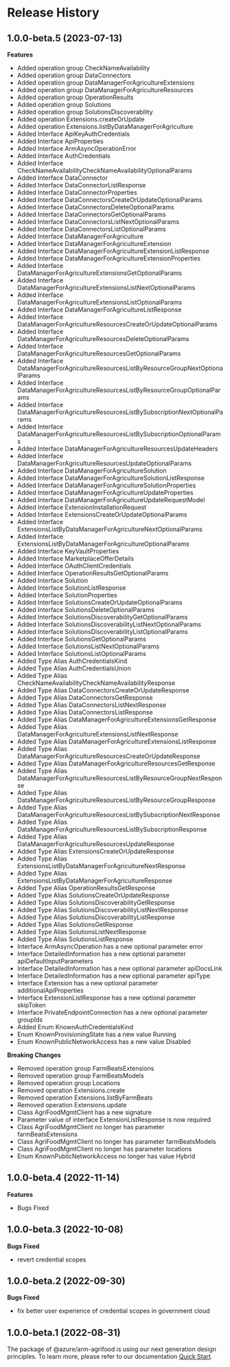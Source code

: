 # Release History
    
## 1.0.0-beta.5 (2023-07-13)
    
**Features**

  - Added operation group CheckNameAvailability
  - Added operation group DataConnectors
  - Added operation group DataManagerForAgricultureExtensions
  - Added operation group DataManagerForAgricultureResources
  - Added operation group OperationResults
  - Added operation group Solutions
  - Added operation group SolutionsDiscoverability
  - Added operation Extensions.createOrUpdate
  - Added operation Extensions.listByDataManagerForAgriculture
  - Added Interface ApiKeyAuthCredentials
  - Added Interface ApiProperties
  - Added Interface ArmAsyncOperationError
  - Added Interface AuthCredentials
  - Added Interface CheckNameAvailabilityCheckNameAvailabilityOptionalParams
  - Added Interface DataConnector
  - Added Interface DataConnectorListResponse
  - Added Interface DataConnectorProperties
  - Added Interface DataConnectorsCreateOrUpdateOptionalParams
  - Added Interface DataConnectorsDeleteOptionalParams
  - Added Interface DataConnectorsGetOptionalParams
  - Added Interface DataConnectorsListNextOptionalParams
  - Added Interface DataConnectorsListOptionalParams
  - Added Interface DataManagerForAgriculture
  - Added Interface DataManagerForAgricultureExtension
  - Added Interface DataManagerForAgricultureExtensionListResponse
  - Added Interface DataManagerForAgricultureExtensionProperties
  - Added Interface DataManagerForAgricultureExtensionsGetOptionalParams
  - Added Interface DataManagerForAgricultureExtensionsListNextOptionalParams
  - Added Interface DataManagerForAgricultureExtensionsListOptionalParams
  - Added Interface DataManagerForAgricultureListResponse
  - Added Interface DataManagerForAgricultureResourcesCreateOrUpdateOptionalParams
  - Added Interface DataManagerForAgricultureResourcesDeleteOptionalParams
  - Added Interface DataManagerForAgricultureResourcesGetOptionalParams
  - Added Interface DataManagerForAgricultureResourcesListByResourceGroupNextOptionalParams
  - Added Interface DataManagerForAgricultureResourcesListByResourceGroupOptionalParams
  - Added Interface DataManagerForAgricultureResourcesListBySubscriptionNextOptionalParams
  - Added Interface DataManagerForAgricultureResourcesListBySubscriptionOptionalParams
  - Added Interface DataManagerForAgricultureResourcesUpdateHeaders
  - Added Interface DataManagerForAgricultureResourcesUpdateOptionalParams
  - Added Interface DataManagerForAgricultureSolution
  - Added Interface DataManagerForAgricultureSolutionListResponse
  - Added Interface DataManagerForAgricultureSolutionProperties
  - Added Interface DataManagerForAgricultureUpdateProperties
  - Added Interface DataManagerForAgricultureUpdateRequestModel
  - Added Interface ExtensionInstallationRequest
  - Added Interface ExtensionsCreateOrUpdateOptionalParams
  - Added Interface ExtensionsListByDataManagerForAgricultureNextOptionalParams
  - Added Interface ExtensionsListByDataManagerForAgricultureOptionalParams
  - Added Interface KeyVaultProperties
  - Added Interface MarketplaceOfferDetails
  - Added Interface OAuthClientCredentials
  - Added Interface OperationResultsGetOptionalParams
  - Added Interface Solution
  - Added Interface SolutionListResponse
  - Added Interface SolutionProperties
  - Added Interface SolutionsCreateOrUpdateOptionalParams
  - Added Interface SolutionsDeleteOptionalParams
  - Added Interface SolutionsDiscoverabilityGetOptionalParams
  - Added Interface SolutionsDiscoverabilityListNextOptionalParams
  - Added Interface SolutionsDiscoverabilityListOptionalParams
  - Added Interface SolutionsGetOptionalParams
  - Added Interface SolutionsListNextOptionalParams
  - Added Interface SolutionsListOptionalParams
  - Added Type Alias AuthCredentialsKind
  - Added Type Alias AuthCredentialsUnion
  - Added Type Alias CheckNameAvailabilityCheckNameAvailabilityResponse
  - Added Type Alias DataConnectorsCreateOrUpdateResponse
  - Added Type Alias DataConnectorsGetResponse
  - Added Type Alias DataConnectorsListNextResponse
  - Added Type Alias DataConnectorsListResponse
  - Added Type Alias DataManagerForAgricultureExtensionsGetResponse
  - Added Type Alias DataManagerForAgricultureExtensionsListNextResponse
  - Added Type Alias DataManagerForAgricultureExtensionsListResponse
  - Added Type Alias DataManagerForAgricultureResourcesCreateOrUpdateResponse
  - Added Type Alias DataManagerForAgricultureResourcesGetResponse
  - Added Type Alias DataManagerForAgricultureResourcesListByResourceGroupNextResponse
  - Added Type Alias DataManagerForAgricultureResourcesListByResourceGroupResponse
  - Added Type Alias DataManagerForAgricultureResourcesListBySubscriptionNextResponse
  - Added Type Alias DataManagerForAgricultureResourcesListBySubscriptionResponse
  - Added Type Alias DataManagerForAgricultureResourcesUpdateResponse
  - Added Type Alias ExtensionsCreateOrUpdateResponse
  - Added Type Alias ExtensionsListByDataManagerForAgricultureNextResponse
  - Added Type Alias ExtensionsListByDataManagerForAgricultureResponse
  - Added Type Alias OperationResultsGetResponse
  - Added Type Alias SolutionsCreateOrUpdateResponse
  - Added Type Alias SolutionsDiscoverabilityGetResponse
  - Added Type Alias SolutionsDiscoverabilityListNextResponse
  - Added Type Alias SolutionsDiscoverabilityListResponse
  - Added Type Alias SolutionsGetResponse
  - Added Type Alias SolutionsListNextResponse
  - Added Type Alias SolutionsListResponse
  - Interface ArmAsyncOperation has a new optional parameter error
  - Interface DetailedInformation has a new optional parameter apiDefaultInputParameters
  - Interface DetailedInformation has a new optional parameter apiDocsLink
  - Interface DetailedInformation has a new optional parameter apiType
  - Interface Extension has a new optional parameter additionalApiProperties
  - Interface ExtensionListResponse has a new optional parameter skipToken
  - Interface PrivateEndpointConnection has a new optional parameter groupIds
  - Added Enum KnownAuthCredentialsKind
  - Enum KnownProvisioningState has a new value Running
  - Enum KnownPublicNetworkAccess has a new value Disabled

**Breaking Changes**

  - Removed operation group FarmBeatsExtensions
  - Removed operation group FarmBeatsModels
  - Removed operation group Locations
  - Removed operation Extensions.create
  - Removed operation Extensions.listByFarmBeats
  - Removed operation Extensions.update
  - Class AgriFoodMgmtClient has a new signature
  - Parameter value of interface ExtensionListResponse is now required
  - Class AgriFoodMgmtClient no longer has parameter farmBeatsExtensions
  - Class AgriFoodMgmtClient no longer has parameter farmBeatsModels
  - Class AgriFoodMgmtClient no longer has parameter locations
  - Enum KnownPublicNetworkAccess no longer has value Hybrid
    
    
## 1.0.0-beta.4 (2022-11-14)
    
**Features**

  - Bugs Fixed
    
## 1.0.0-beta.3 (2022-10-08)

**Bugs Fixed**

  -  revert credential scopes

## 1.0.0-beta.2 (2022-09-30)

**Bugs Fixed**

  -  fix better user experience of credential scopes in government cloud

## 1.0.0-beta.1 (2022-08-31)

The package of @azure/arm-agrifood is using our next generation design principles. To learn more, please refer to our documentation [Quick Start](https://aka.ms/js-track2-quickstart).

